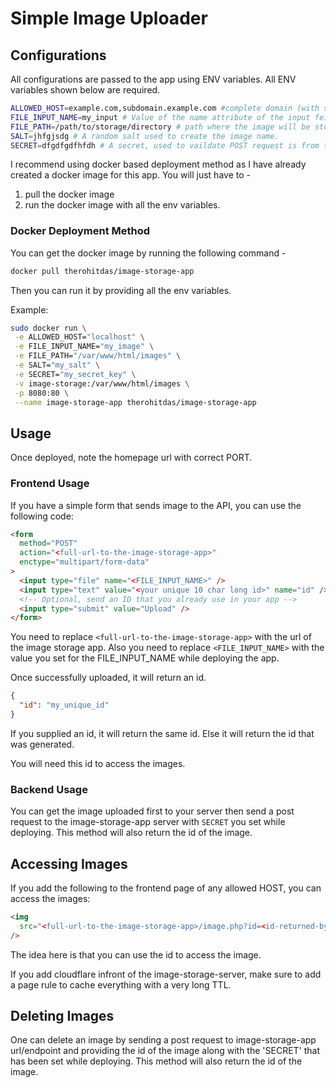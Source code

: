 # Simple Image Uploader

## Configurations

All configurations are passed to the app using ENV variables.
All ENV variables shown below are required.

```bash
ALLOWED_HOST=example.com,subdomain.example.com #complete domain (with subdomain) of the page where the images will be accessed (GET or via img tag)
FILE_INPUT_NAME=my_input # Value of the name attribute of the input feild of the file.
FILE_PATH=/path/to/storage/directory # path where the image will be stored on server
SALT=jhfgjsdg # A random salt used to create the image name.
SECRET=dfgdfgdfhfdh # A secret, used to vaildate POST request is from trusted server. Do not use the secret in the frontend, use the Allowed host to configure frontend usage.
```

I recommend using docker based deployment method as I have already created a docker image for this app. You will just have to -

1. pull the docker image
2. run the docker image with all the env variables.

### Docker Deployment Method

You can get the docker image by running the following command -

```bash
docker pull therohitdas/image-storage-app
```

Then you can run it by providing all the env variables.

Example:

```bash
sudo docker run \
 -e ALLOWED_HOST="localhost" \
 -e FILE_INPUT_NAME="my_image" \
 -e FILE_PATH="/var/www/html/images" \
 -e SALT="my_salt" \
 -e SECRET="my_secret_key" \
 -v image-storage:/var/www/html/images \
 -p 8080:80 \
 --name image-storage-app therohitdas/image-storage-app
```

## Usage

Once deployed, note the homepage url with correct PORT.

### Frontend Usage

If you have a simple form that sends image to the API, you can use the following code:

```html
<form
  method="POST"
  action="<full-url-to-the-image-storage-app>"
  enctype="multipart/form-data"
>
  <input type="file" name="<FILE_INPUT_NAME>" />
  <input type="text" value="<your unique 10 char long id>" name="id" />
  <!-- Optional, send an ID that you already use in your app -->
  <input type="submit" value="Upload" />
</form>
```

You need to replace `<full-url-to-the-image-storage-app>` with the url of the image storage app. Also you need to replace `<FILE_INPUT_NAME>` with the value you set for the FILE_INPUT_NAME while deploying the app.

Once successfully uploaded, it will return an id.

```json
{
  "id": "my_unique_id"
}
```

If you supplied an id, it will return the same id.
Else it will return the id that was generated.

You will need this id to access the images.

### Backend Usage

You can get the image uploaded first to your server then send a post request to the image-storage-app server with `SECRET` you set while deploying. This method will also return the id of the image.

## Accessing Images

If you add the following to the frontend page of any allowed HOST, you can access the images:

```html
<img
  src="<full-url-to-the-image-storage-app>/image.php?id=<id-returned-by-the-app>"
/>
```

The idea here is that you can use the id to access the image.

If you add cloudflare infront of the image-storage-server, make sure to add a page rule to cache everything with a very long TTL.

## Deleting Images
One can delete an image by sending a post request to image-storage-app url/endpoint and providing the id of the image along with the 'SECRET' that has been set while deploying.  This method will also return the id of the image.
